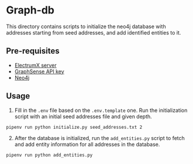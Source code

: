 # Graph-db

This directory contains scripts to initialize the neo4j database with addresses starting from seed addresses, and add identified entities to it.

## Pre-requisites

- [ElectrumX server](link)
- [GraphSense API key](link)
- [Neo4j](link)

## Usage

1. Fill in the `.env` file based on the `.env.template` one. Run the initialization script with an initial seed addresses file and given depth.
```bash
pipenv run python initialize.py seed_addresses.txt 2
```

2. After the database is initialized, run the `add_entities.py` script to fetch and add entity information for all addresses in the database.
```bash
pipenv run python add_entities.py
```
